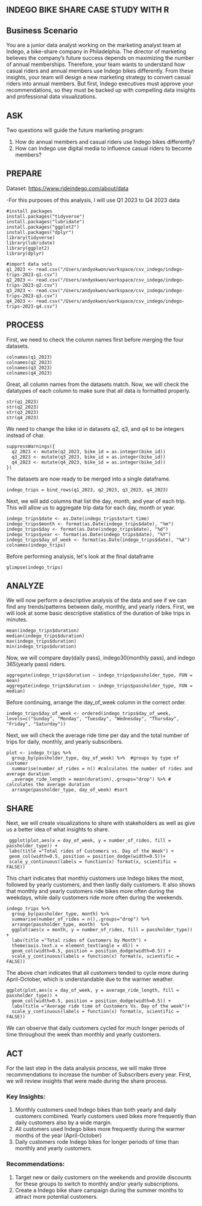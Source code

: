## INDEGO BIKE SHARE CASE STUDY WITH R 

## Business Scenario
You are a junior data analyst working on the marketing analyst team at Indego, a bike-share
company in Philadelphia. The director of marketing believes the company’s future success
depends on maximizing the number of annual memberships. Therefore, your team wants to
understand how casual riders and annual members use Indego bikes differently. From these
insights, your team will design a new marketing strategy to convert casual riders into annual
members. But first, Indego executives must approve your recommendations, so they must be
backed up with compelling data insights and professional data visualizations.

## ASK
Two questions will guide the future marketing program:

1. How do annual members and casual riders use Indego bikes differently?
2. How can Indego use digital media to influence casual riders to become members?

## PREPARE

Dataset: https://www.rideindego.com/about/data

  -For this purposes of this analysis, I will use Q1 2023 to Q4 2023 data

```{r}  
#install packages
install.packages("tidyverse")
install.packages("lubridate")
install.packages("ggplot2")
install.packages("dplyr")
library(tidyverse)
library(lubridate)
library(ggplot2)
library(dplyr)
```

```{r}
#import data sets
q1_2023 <- read.csv("/Users/andyokwon/workspace/csv_indego/indego-trips-2023-q1.csv")
q2_2023 <- read.csv("/Users/andyokwon/workspace/csv_indego/indego-trips-2023-q2.csv")
q3_2023 <- read.csv("/Users/andyokwon/workspace/csv_indego/indego-trips-2023-q3.csv")
q4_2023 <- read.csv("/Users/andyokwon/workspace/csv_indego/indego-trips-2023-q4.csv")
```

## PROCESS
First, we need to check the column names first before merging the four datasets. 
```{r}
colnames(q1_2023)
colnames(q2_2023)
colnames(q3_2023)
colnames(q4_2023)
```

Great, all column names from the datasets match. Now, we will check the datatypes of each column to make sure that all data is formatted properly. 
```{r}
str(q1_2023)
str(q2_2023)
str(q3_2023)
str(q4_2023)
```

We need to change the bike id in datasets q2, q3, and q4 to be integers instead of char.
```{r}
suppressWarnings({
  q2_2023 <- mutate(q2_2023, bike_id = as.integer(bike_id))
  q3_2023 <- mutate(q3_2023, bike_id = as.integer(bike_id))
  q4_2023 <- mutate(q4_2023, bike_id = as.integer(bike_id))
})
```

The datasets are now ready to be merged into a single dataframe.
```{r}
indego_trips = bind_rows(q1_2023, q2_2023, q3_2023, q4_2023)
```

Next, we will add columns that list the day, month, and year of each trip. This will allow us to aggregate trip data for each day, month or year.
```{r}
indego_trips$date <- as.Date(indego_trips$start_time)
indego_trips$month <- format(as.Date(indego_trips$date), "%m")
indego_trips$day <- format(as.Date(indego_trips$date), "%d")
indego_trips$year <- format(as.Date(indego_trips$date), "%Y")
indego_trips$day_of_week <- format(as.Date(indego_trips$date), "%A")
colnames(indego_trips)
```

Before performing analysis, let's look at the final dataframe
```{r}
glimpse(indego_trips)
```

## ANALYZE
We will now perform a descriptive analysis of the data and see if we can find
any trends/patterns between daily, monthly, and yearly riders. First, we will look at some basic descriptive statistics of the duration of bike trips in minutes.
```{r}
mean(indego_trips$duration)
median(indego_trips$duration)
max(indego_trips$duration)
min(indego_trips$duration)
```

Now, we will compare day(daily pass), indego30(monthly pass), and indego 365(yearly pass) riders. 
```{r}
aggregate(indego_trips$duration ~ indego_trips$passholder_type, FUN = mean)
aggregate(indego_trips$duration ~ indego_trips$passholder_type, FUN = median)
```

Before continuing, arrange the day_of_week column in the correct order.
```{r}
indego_trips$day_of_week <- ordered(indego_trips$day_of_week, levels=c("Sunday", "Monday", "Tuesday", "Wednesday", "Thursday", "Friday", "Saturday"))
```

Next, we will check the average ride time per day and the total number of trips for daily, monthly, and yearly subscribers.
```{r}
plot <- indego_trips %>% 
  group_by(passholder_type, day_of_week) %>%  #groups by type of customer
  summarise(number_of_rides = n() #calculates the number of rides and average duration 
  ,average_ride_length = mean(duration),.groups="drop") %>% # calculates the average duration
  arrange(passholder_type, day_of_week) #sort
```

## SHARE
Next, we will create visualizations to share with stakeholders as well as give us a better idea of what insights to share.
```{r}
 ggplot(plot,aes(x = day_of_week, y = number_of_rides, fill = passholder_type)) + 
 labs(title ="Total rides of Customers vs. Day of the Week") +
 geom_col(width=0.5, position = position_dodge(width=0.5))+
 scale_y_continuous(labels = function(x) format(x, scientific = FALSE))
```

This chart indicates that monthly customers use Indego bikes the most, followed by yearly customers, and then lastly daily customers. It also shows that monthly and yearly customers ride bikes more often during the weekdays, while daily customers ride more often during the weekends. 

```{r}
indego_trips %>%  
  group_by(passholder_type, month) %>% 
  summarise(number_of_rides = n(),.groups="drop") %>% 
  arrange(passholder_type, month)  %>% 
  ggplot(aes(x = month, y = number_of_rides, fill = passholder_type)) +
  labs(title ="Total rides of Customers by Month") +
  theme(axis.text.x = element_text(angle = 45)) +
  geom_col(width=0.5, position = position_dodge(width=0.5)) +
  scale_y_continuous(labels = function(x) format(x, scientific = FALSE))
```

The above chart indicates that all customers tended to cycle more during April-October, which is understandable due to the warmer weather. 

```{r}
ggplot(plot,aes(x = day_of_week, y = average_ride_length, fill = passholder_type)) +
  geom_col(width=0.5, position = position_dodge(width=0.5)) + 
  labs(title ="Average ride time of Customers Vs. Day of the week")+
  scale_y_continuous(labels = function(x) format(x, scientific = FALSE))
```

We can observe that daily customers cycled for much longer periods of time throughout the week than monthly and yearly customers.

## ACT
For the last step in the data analysis process, we will make three recommendations to increase the number of Subscribers every year. First, we will review insights that were made during the share process.

### Key Insights: 
1. Monthly customers used Indego bikes than both yearly and daily customers combined. Yearly customers used bikes more frequently than daily customers also by a wide margin.
2. All customers used Indego bikes more frequently during the warmer months of the year (April-October) 
3. Daily customers rode Indego bikes for longer periods of time than monthly and yearly customers. 

### Recommendations:
1. Target new or daily customers on the weekends and provide discounts for these groups to switch to monthly and/or yearly subscriptions. 
2. Create a Indego bike share campaign during the summer months to attract more potential customers. 
